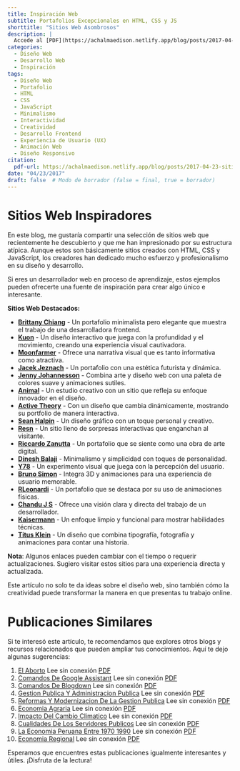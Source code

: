 ```yaml
---
title: Inspiración Web
subtitle: Portafolios Excepcionales en HTML, CSS y JS
shorttitle: "Sitios Web Asombrosos"
description: |
  Accede al [PDF](https://achalmaedison.netlify.app/blog/posts/2017-04-23-sitios-web-asombrosos/index.pdf)
categories:
  - Diseño Web
  - Desarrollo Web
  - Inspiración
tags:
  - Diseño Web
  - Portafolio
  - HTML
  - CSS
  - JavaScript
  - Minimalismo
  - Interactividad
  - Creatividad
  - Desarrollo Frontend
  - Experiencia de Usuario (UX)
  - Animación Web
  - Diseño Responsivo
citation:
  pdf-url: https://achalmaedison.netlify.app/blog/posts/2017-04-23-sitios-web-asombrosos/index.pdf
date: "04/23/2017"
draft: false  # Modo de borrador (false = final, true = borrador)
---
```






# Sitios Web Inspiradores

En este blog, me gustaría compartir una selección de sitios web que recientemente he descubierto y que me han impresionado por su estructura atípica. Aunque estos son básicamente sitios creados con HTML, CSS y JavaScript, los creadores han dedicado mucho esfuerzo y profesionalismo en su diseño y desarrollo.

Si eres un desarrollador web en proceso de aprendizaje, estos ejemplos pueden ofrecerte una fuente de inspiración para crear algo único e interesante.

**Sitios Web Destacados:**

-   [**Brittany Chiang**](https://brittanychiang.com/) - Un portafolio minimalista pero elegante que muestra el trabajo de una desarrolladora frontend.
-   [**Kuon**](https://kuon.space/) - Un diseño interactivo que juega con la profundidad y el movimiento, creando una experiencia visual cautivadora.
-   [**Moonfarmer**](https://moonfarmer.com/) - Ofrece una narrativa visual que es tanto informativa como atractiva.
-   [**Jacek Jeznach**](https://jacekjeznach.com/) - Un portafolio con una estética futurista y dinámica.
-   [**Jenny Johannesson**](http://www.jennyjohannesson.com/) - Combina arte y diseño web con una paleta de colores suave y animaciones sutiles.
-   [**Animal**](https://animalmade.com/) - Un estudio creativo con un sitio que refleja su enfoque innovador en el diseño.
-   [**Active Theory**](https://activetheory.net/home) - Con un diseño que cambia dinámicamente, mostrando su portfolio de manera interactiva.
-   [**Sean Halpin**](https://www.seanhalpin.design/) - Un diseño gráfico con un toque personal y creativo.
-   [**Resn**](https://resn.co.nz/#!/about) - Un sitio lleno de sorpresas interactivas que enganchan al visitante.
-   [**Riccardo Zanutta**](http://riccardozanutta.com/) - Un portafolio que se siente como una obra de arte digital.
-   [**Dinesh Balaji**](https://dineshbalaji.in/) - Minimalismo y simplicidad con toques de personalidad.
-   [**Y78**](http://y78.fr/2/) - Un experimento visual que juega con la percepción del usuario.
-   [**Bruno Simon**](https://bruno-simon.com/) - Integra 3D y animaciones para una experiencia de usuario memorable.
-   [**RLeonardi**](http://www.rleonardi.com/) - Un portafolio que se destaca por su uso de animaciones físicas.
-   [**Chandu J S**](https://chandujs.dev/) - Ofrece una visión clara y directa del trabajo de un desarrollador.
-   [**Kaisermann**](https://kaisermann.me/) - Un enfoque limpio y funcional para mostrar habilidades técnicas.
-   [**Titus Klein**](https://titusklein.com/) - Un diseño que combina tipografía, fotografía y animaciones para contar una historia.

**Nota**: Algunos enlaces pueden cambiar con el tiempo o requerir actualizaciones. Sugiero visitar estos sitios para una experiencia directa y actualizada.

Este artículo no solo te da ideas sobre el diseño web, sino también cómo la creatividad puede transformar la manera en que presentas tu trabajo online.


# Publicaciones Similares

Si te interesó este artículo, te recomendamos que explores otros blogs y recursos relacionados que pueden ampliar tus conocimientos. Aquí te dejo algunas sugerencias:


1. [El Aborto](https://achalmaedison.netlify.app/blog/posts/2015-05-14-el-aborto) Lee sin conexión [PDF](https://achalmaedison.netlify.app/blog/posts/2015-05-14-el-aborto/index.pdf)
2. [Comandos De Google Assistant](https://achalmaedison.netlify.app/blog/posts/2020-05-23-comandos-de-google-assistant) Lee sin conexión [PDF](https://achalmaedison.netlify.app/blog/posts/2020-05-23-comandos-de-google-assistant/index.pdf)
3. [Comandos De Blogdown](https://achalmaedison.netlify.app/blog/posts/2021-07-14-comandos-de-blogdown) Lee sin conexión [PDF](https://achalmaedison.netlify.app/blog/posts/2021-07-14-comandos-de-blogdown/index.pdf)
4. [Gestion Publica Y Administracion Publica](https://achalmaedison.netlify.app/blog/posts/2021-10-01-gestion-publica-y-administracion-publica) Lee sin conexión [PDF](https://achalmaedison.netlify.app/blog/posts/2021-10-01-gestion-publica-y-administracion-publica/index.pdf)
5. [Reformas Y Modernizacion De La Gestion Publica](https://achalmaedison.netlify.app/blog/posts/2021-10-01-reformas-y-modernizacion-de-la-gestion-publica) Lee sin conexión [PDF](https://achalmaedison.netlify.app/blog/posts/2021-10-01-reformas-y-modernizacion-de-la-gestion-publica/index.pdf)
6. [Economia Agraria](https://achalmaedison.netlify.app/blog/posts/2022-04-22-economia-agraria) Lee sin conexión [PDF](https://achalmaedison.netlify.app/blog/posts/2022-04-22-economia-agraria/index.pdf)
7. [Impacto Del Cambio Climatico](https://achalmaedison.netlify.app/blog/posts/2022-06-02-impacto-del-cambio-climatico) Lee sin conexión [PDF](https://achalmaedison.netlify.app/blog/posts/2022-06-02-impacto-del-cambio-climatico/index.pdf)
8. [Cualidades De Los Servidores Publicos](https://achalmaedison.netlify.app/blog/posts/2023-05-11-cualidades-de-los-servidores-publicos) Lee sin conexión [PDF](https://achalmaedison.netlify.app/blog/posts/2023-05-11-cualidades-de-los-servidores-publicos/index.pdf)
9. [La Economia Peruana Entre 1970 1990](https://achalmaedison.netlify.app/blog/posts/2023-05-12-la-economia-peruana-entre-1970-1990) Lee sin conexión [PDF](https://achalmaedison.netlify.app/blog/posts/2023-05-12-la-economia-peruana-entre-1970-1990/index.pdf)
10. [Economia Regional](https://achalmaedison.netlify.app/blog/posts/2023-05-16-economia-regional) Lee sin conexión [PDF](https://achalmaedison.netlify.app/blog/posts/2023-05-16-economia-regional/index.pdf)


Esperamos que encuentres estas publicaciones igualmente interesantes y útiles. ¡Disfruta de la lectura!

